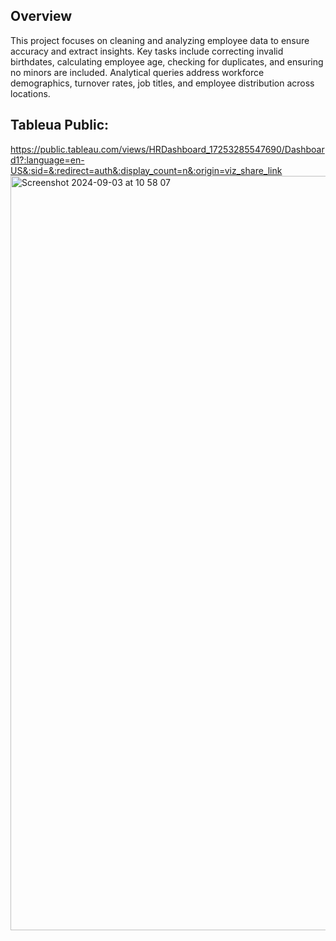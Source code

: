 ## Overview
This project focuses on cleaning and analyzing employee data to ensure accuracy and extract insights. Key tasks include correcting invalid birthdates, calculating employee age, checking for duplicates, and ensuring no minors are included. Analytical queries address workforce demographics, turnover rates, job titles, and employee distribution across locations.


## Tableua Public:
https://public.tableau.com/views/HRDashboard_17253285547690/Dashboard1?:language=en-US&:sid=&:redirect=auth&:display_count=n&:origin=viz_share_link
<img width="1207" alt="Screenshot 2024-09-03 at 10 58 07" src="https://github.com/user-attachments/assets/71167aa5-d336-4256-aa92-542f56d75ec3">
